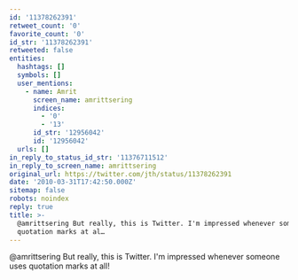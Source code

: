 ```yaml
---
id: '11378262391'
retweet_count: '0'
favorite_count: '0'
id_str: '11378262391'
retweeted: false
entities:
  hashtags: []
  symbols: []
  user_mentions:
    - name: Amrit
      screen_name: amrittsering
      indices:
        - '0'
        - '13'
      id_str: '12956042'
      id: '12956042'
  urls: []
in_reply_to_status_id_str: '11376711512'
in_reply_to_screen_name: amrittsering
original_url: https://twitter.com/jth/status/11378262391
date: '2010-03-31T17:42:50.000Z'
sitemap: false
robots: noindex
reply: true
title: >-
  @amrittsering But really, this is Twitter. I'm impressed whenever someone uses
  quotation marks at al…
---
```


@amrittsering But really, this is Twitter. I'm impressed whenever someone uses quotation marks at all!
